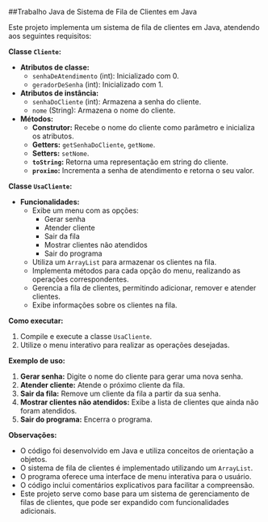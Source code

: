 ##Trabalho Java de Sistema de Fila de Clientes em Java

Este projeto implementa um sistema de fila de clientes em Java, atendendo aos seguintes requisitos:

**Classe `Cliente`:**

* **Atributos de classe:**
    * `senhaDeAtendimento` (int): Inicializado com 0.
    * `geradorDeSenha` (int): Inicializado com 1.
* **Atributos de instância:**
    * `senhaDoCliente` (int): Armazena a senha do cliente.
    * `nome` (String): Armazena o nome do cliente.
* **Métodos:**
    * **Construtor:** Recebe o nome do cliente como parâmetro e inicializa os atributos.
    * **Getters:**  `getSenhaDoCliente`, `getNome`.
    * **Setters:** `setNome`.
    * **`toString`:** Retorna uma representação em string do cliente.
    * **`proximo`:** Incrementa a senha de atendimento e retorna o seu valor.

**Classe `UsaCliente`:**

* **Funcionalidades:**
    * Exibe um menu com as opções:
        * Gerar senha
        * Atender cliente
        * Sair da fila
        * Mostrar clientes não atendidos
        * Sair do programa
    * Utiliza um `ArrayList` para armazenar os clientes na fila.
    * Implementa métodos para cada opção do menu, realizando as operações correspondentes.
    * Gerencia a fila de clientes, permitindo adicionar, remover e atender clientes.
    * Exibe informações sobre os clientes na fila.

**Como executar:**

1. Compile e execute a classe `UsaCliente`.
2. Utilize o menu interativo para realizar as operações desejadas.

**Exemplo de uso:**

1. **Gerar senha:** Digite o nome do cliente para gerar uma nova senha.
2. **Atender cliente:** Atende o próximo cliente da fila.
3. **Sair da fila:** Remove um cliente da fila a partir da sua senha.
4. **Mostrar clientes não atendidos:** Exibe a lista de clientes que ainda não foram atendidos.
5. **Sair do programa:** Encerra o programa.

**Observações:**

* O código foi desenvolvido em Java e utiliza conceitos de orientação a objetos.
* O sistema de fila de clientes é implementado utilizando um `ArrayList`.
* O programa oferece uma interface de menu interativa para o usuário.
* O código inclui comentários explicativos para facilitar a compreensão.
* Este projeto serve como base para um sistema de gerenciamento de filas de clientes, que pode ser expandido com funcionalidades adicionais.
